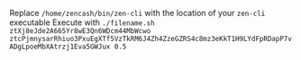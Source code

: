 Replace `/home/zencash/bin/zen-cli` with the location of your `zen-cli` executable
Execute with `./filename.sh ztXj8eJde2A665Yr8wE3Qn6WDcm44MbWcwo ztcPjmnysarRhiuo3PxuEgXTf5VzTkRM6J4Zh4ZzeGZRS4c8mz3eKkT1H9LYdFpRDapP7vADgLpoeMbXAtrzj1Eva5GWJux 0.5`
